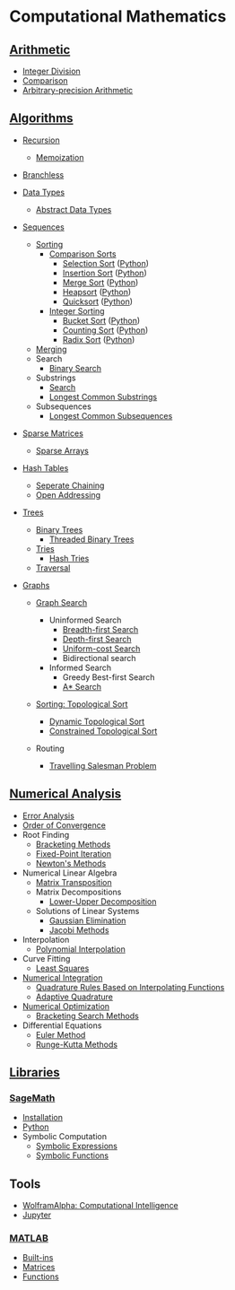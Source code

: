 # Computational Mathematics
## [Arithmetic](Arithmetic/README.md)
- [Integer Division](<Arithmetic/Integer Division.md>)
- [Comparison](Arithmetic/Comparison.md)
- [Arbitrary-precision Arithmetic](Arithmetic/Arbitrary-precision/README.md)

## [Algorithms](Algorithms/README.md)
- [Recursion](Algorithms/Recursion/README.md)
  - [Memoization](Algorithms/Recursion/Memoization.md)
- [Branchless](Algorithms/Branchless.md)

- [Data Types](Algorithms/Data/README.md)
  - [Abstract Data Types](Algorithms/Data/Abstract.md)

- [Sequences](Algorithms/Sequences/README.md)
  - [Sorting](Algorithms/Sequences/Sorting/README.md)
    - [Comparison Sorts](Algorithms/Sequences/Sorting/Comparison/README.md)
      - [Selection Sort](Algorithms/Sequences/Sorting/Comparison/Selection.md) ([Python](Algorithms/Sequences/Sorting/Comparison/Selection.ipynb))
      - [Insertion Sort](Algorithms/Sequences/Sorting/Comparison/Insertion.md) ([Python](Algorithms/Sequences/Sorting/Comparison/Insertion.ipynb))
      - [Merge Sort](Algorithms/Sequences/Sorting/Comparison/Merge.md) ([Python](Algorithms/Sequences/Sorting/Comparison/Merge.ipynb))
      - [Heapsort](Algorithms/Sequences/Sorting/Comparison/Heapsort.md) ([Python](Algorithms/Sequences/Sorting/Comparison/Heapsort.ipynb))
      - [Quicksort](Algorithms/Sequences/Sorting/Comparison/Quicksort.md) ([Python](Algorithms/Sequences/Sorting/Comparison/Quicksort.ipynb))
    - [Integer Sorting](Algorithms/Sequences/Sorting/Integer/README.md)
      - [Bucket Sort](Algorithms/Sequences/Sorting/Integer/Bucket.md) ([Python](Algorithms/Sequences/Sorting/Integer/Bucket.ipynb))
      - [Counting Sort](Algorithms/Sequences/Sorting/Integer/Counting.md) ([Python](Algorithms/Sequences/Sorting/Integer/Counting.ipynb))
      - [Radix Sort](Algorithms/Sequences/Sorting/Integer/Radix.md) ([Python](Algorithms/Sequences/Sorting/Integer/Radix.ipynb))
  - [Merging](Algorithms/Sequences/Merging/README.md)
  - Search
    - [Binary Search](Algorithms/Sequences/Search/Binary.md)
  - Substrings
    - [Search](Algorithms/Sequences/Substrings/Search/README.md)
    - [Longest Common Substrings](Algorithms/Sequences/Substrings/Common.md)
  - Subsequences
    - [Longest Common Subsequences](Algorithms/Sequences/Subsequences/Common.md)

- [Sparse Matrices](Algorithms/Sparse/README.md)
  - [Sparse Arrays](Algorithms/Sparse/Arrays.md)

- [Hash Tables](Algorithms/Hash/README.md)
  - [Seperate Chaining](Algorithms/Hash/Seperate%20Chaining.md)
  - [Open Addressing](Algorithms/Hash/Open%20Addressing.md)

- [Trees](Algorithms/Trees/README.md)
  - [Binary Trees](Algorithms/Trees/Binary/README.md)
    - [Threaded Binary Trees](Algorithms/Trees/Binary/Threaded.md)
  - [Tries](Algorithms/Trees/Tries/README.md)
    - [Hash Tries](Algorithms/Trees/Tries/Hash/README.md)
  - [Traversal](Algorithms/Trees/Traversal.md)

- [Graphs](Algorithms/Graphs/README.md)
  - [Graph Search](Algorithms/Graphs/Search/README.md)
    - Uninformed Search
      - [Breadth-first Search](Algorithms/Graphs/Search/Breadth-first.md)
      - [Depth-first Search](Algorithms/Graphs/Search/Depth-first.md)
      - [Uniform-cost Search](Algorithms/Graphs/Search/Uniform-cost.md)
      - Bidirectional search
    - Informed Search
      - Greedy Best-first Search
      - [A\* Search](Algorithms/Graphs/Search/A-star.md)

  - [Sorting: Topological Sort](Algorithms/Graphs/Sorting/README.md)
    - [Dynamic Topological Sort](Algorithms/Graphs/Sorting/Dynamic.md)
    - [Constrained Topological Sort](Algorithms/Graphs/Sorting/Constrained.md)

  - Routing
    - [Travelling Salesman Problem](Algorithms/Graphs/Routing/TSP/README.md)

## [Numerical Analysis](Numerical%20Analysis/README.md)
- [Error Analysis](Numerical%20Analysis/Error%20Analysis/README.md)
- [Order of Convergence](Numerical%20Analysis/Order%20of%20Convergence.md)
- Root Finding
  - [Bracketing Methods](Numerical%20Analysis/Root%20Finding/Bracketing%20Methods.md)
  - [Fixed-Point Iteration](Numerical%20Analysis/Root%20Finding/Fixed-Point%20Iteration.md)
  - [Newton's Methods](Numerical%20Analysis/Root%20Finding/Newton's%20Methods.md)
- Numerical Linear Algebra
  - [Matrix Transposition](Numerical%20Analysis/Numerical%20Linear%20Algebra/Matrix%20Transposition.md)
  - Matrix Decompositions
    - [Lower-Upper Decomposition](Numerical%20Analysis/Numerical%20Linear%20Algebra/Matrix%20Decompositions/Lower-Upper%20Decomposition.md)
  - Solutions of Linear Systems
    - [Gaussian Elimination](Numerical%20Analysis/Numerical%20Linear%20Algebra/Solutions/Gaussian%20Elimination.md)
    - [Jacobi Methods](Numerical%20Analysis/Numerical%20Linear%20Algebra/Solutions/Jacobi%20Methods.md)
- Interpolation
  - [Polynomial Interpolation](Numerical%20Analysis/Interpolation/Polynomial%20Interpolation.md)
- Curve Fitting
  - [Least Squares](Numerical%20Analysis/Curve%20Fitting/Least%20Squares.md)
- [Numerical Integration](Numerical%20Analysis/Numerical%20Integration/README.md)
  - [Quadrature Rules Based on Interpolating Functions](Numerical%20Analysis/Numerical%20Integration/Interpolating.md)
  - [Adaptive Quadrature](Numerical%20Analysis/Numerical%20Integration/Adaptive%20Quadrature.md)
- [Numerical Optimization](Numerical%20Analysis/Numerical%20Optimization/README.md)
  - [Bracketing Search Methods](Numerical%20Analysis/Numerical%20Optimization/Bracketing%20Search%20Methods.md)
- Differential Equations
  - [Euler Method](Numerical%20Analysis/Differential%20Equations/Euler%20Method.md)
  - [Runge-Kutta Methods](Numerical%20Analysis/Differential%20Equations/Runge-Kutta%20Methods.md)

## [Libraries](Libraries/README.md)
### [SageMath](Libraries/SageMath/README.md)
- [Installation](Libraries/SageMath/Installation.md)
- [Python](Libraries/SageMath/Python.md)
- Symbolic Computation
  - [Symbolic Expressions](Libraries/SageMath/Symbolic/Expressions.md)
  - [Symbolic Functions](Libraries/SageMath/Symbolic/Functions.md)

## Tools
- [WolframAlpha: Computational Intelligence](https://www.wolframalpha.com/)
- [Jupyter](https://jupyter.org/)

### [MATLAB](Tools/MATLAB/README.md)
- [Built-ins](Tools/MATLAB/Built-ins.md)
- [Matrices](Tools/MATLAB/Matrices.md)
- [Functions](Tools/MATLAB/Functions.md)